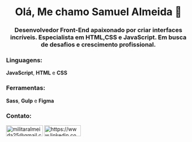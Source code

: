 <h1 align="center">Olá, Me chamo Samuel Almeida 👋</h1>
<h3 align="center"><strong>Desenvolvedor Front-End</strong> apaixonado por criar interfaces incríveis. Especialista em HTML,CSS e JavaScript. Em busca de desafios e crescimento profissional.</h3>

<h3 align="left">Linguagens:</h3>
<p align="left">
  <strong>JavaScript</strong>,  <strong>HTML</strong> e  <strong>CSS</strong>
</p>

<h3 align="left">Ferramentas:</h3>
<p align="left">
  <strong>Sass</strong>,  <strong>Gulp</strong> e  <strong>Figma</strong>
</p>

<h3 align="left">Contato:</h3>
<p align="left">
<a href="militaralmeida25@gmail.com" target="blank"><img align="center" src="https://img.shields.io/badge/Gmail-D14836?style=for-the-badge&logo=gmail&logoColor=white" alt="militaralmeida25@gmail.com" height="30" width="100" /></a>
<a href="https://www.linkedin.com/in/samuel-almeida-0bb5a7270/" target="blank"><img align="center" src="https://img.shields.io/badge/LinkedIn-0077B5?style=for-the-badge&logo=linkedin&logoColor=white" alt="https://www.linkedin.com/in/samuel-almeida-0bb5a7270/" height="30" width="100" /></a>
</p>




